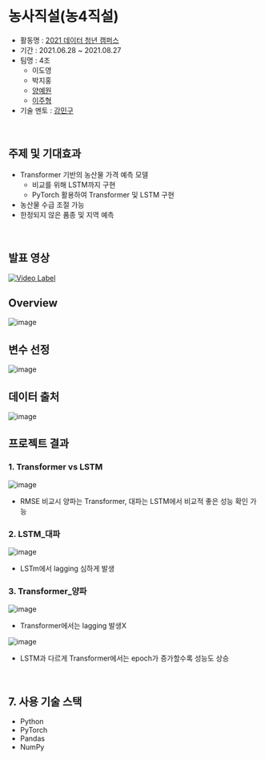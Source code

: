 # 농사직설(농4직설)
- 활동명 : [2021 데이터 청년 캠퍼스](https://dataonair.or.kr/bigjob/)
- 기간 : 2021.06.28 ~ 2021.08.27
- 팀명 : 4조
  - 이도영
  - 박지홍
  - [양예원](https://github.com/YangYangYewon)
  - [이주형](https://github.com/yamiblack) 
- 기술 멘토 : [강민구](https://github.com/minqukanq)
<br>

## 주제 및 기대효과
- Transformer 기반의 농산물 가격 예측 모델
  - 비교를 위해 LSTM까지 구현 
  - PyTorch 활용하여 Transformer 및 LSTM 구현
- 농산물 수급 조절 가능
- 한정되지 않은 품종 및 지역 예측
<br>

## 발표 영상
[![Video Label](https://user-images.githubusercontent.com/50551349/131089824-34440ddd-9d32-44f6-ba30-4d9deb1e1b98.png)](https://www.youtube.com/watch?v=1unGjcdArFs)
<br>

## Overview
![image](https://user-images.githubusercontent.com/50551349/131090174-4e8cf676-e319-4d5e-9b2d-7bce5d29c873.png)
<br>

## 변수 선정
![image](https://user-images.githubusercontent.com/50551349/131014654-ac4e23a6-090d-4ecd-bd08-03eabc2f8669.png)
<br>

## 데이터 출처
![image](https://user-images.githubusercontent.com/50551349/131014702-3f8fee9f-6853-4e51-ad07-0393bce02e2b.png)
<br>

## 프로젝트 결과
### 1. Transformer vs LSTM
![image](https://user-images.githubusercontent.com/50551349/131090333-10f839b7-2993-431c-9abb-1efe87b7adc4.png)
- RMSE 비교시 양파는 Transformer, 대파는 LSTM에서 비교적 좋은 성능 확인 가능

### 2. LSTM_대파
![image](https://user-images.githubusercontent.com/50551349/131091809-4b60f8ac-9e97-4fea-95dd-461edafa01ea.png)
- LSTm에서 lagging 심하게 발생

### 3. Transformer_양파
![image](https://user-images.githubusercontent.com/50551349/131091521-9e003758-c5f9-4d2c-90f6-a7f1625ec01f.png)
- Transformer에서는 lagging 발생X

![image](https://user-images.githubusercontent.com/50551349/131091892-20ea87cc-ad1b-4bbf-bc8c-05480c99f2ba.png)
- LSTM과 다르게 Transformer에서는 epoch가 증가할수록 성능도 상승 
<br>

## 7. 사용 기술 스택
- Python
- PyTorch
- Pandas
- NumPy
<br>




